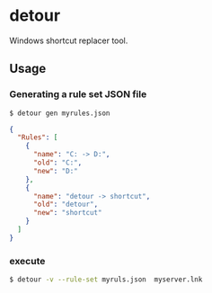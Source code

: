 # detour

Windows shortcut replacer tool.

## Usage

### Generating a rule set JSON file

```sh
$ detour gen myrules.json
```

```json
{
  "Rules": [
    {
      "name": "C: -> D:",
      "old": "C:",
      "new": "D:"
    },
    {
      "name": "detour -> shortcut",
      "old": "detour",
      "new": "shortcut"
    }
  ]
}
```

### execute

```sh
$ detour -v --rule-set myruls.json  myserver.lnk
```
